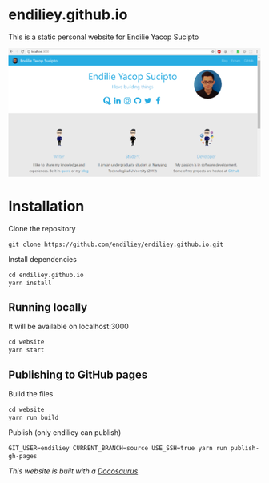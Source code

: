 # endiliey.github.io
This is a static personal website for Endilie Yacop Sucipto

![Preview](preview.PNG)

# Installation

Clone the repository
```
git clone https://github.com/endiliey/endiliey.github.io.git
```

Install dependencies
```
cd endiliey.github.io
yarn install
```

## Running locally
It will be available on localhost:3000
```
cd website
yarn start
```

## Publishing to GitHub pages

Build the files
```
cd website
yarn run build
```

Publish (only endiliey can publish)
```
GIT_USER=endiliey CURRENT_BRANCH=source USE_SSH=true yarn run publish-gh-pages
```

*This website is built with a [Docosaurus](https://docusaurus.io/)*
